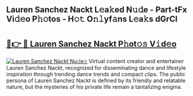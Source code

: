 ## Lauren Sanchez Nackt L𝚎a𝚔ed N𝚞𝚍e - Part-tFx Vi𝚍𝚎o P𝚑𝚘tos - H𝚘𝚝 O𝚗𝚕yf𝚊ns L𝚎a𝚔s dGrCl

# <h2><a href="http://kfewow6.oniu.top/?m=Lauren+Sanchez+Nackt">🔗👉 🔴 Lauren Sanchez Nackt P𝚑ot𝚘𝚜 V𝚒d𝚎o</a></h2>

[![Lauren Sanchez Nackt Nu𝚍e𝚜](https://i.imgur.com/0qMVB7G.gif)](http://kfewow6.oniu.top/?m=Lauren+Sanchez+Nackt)
Virtual content creator and entertainer Lauren Sanchez Nackt, recognized for disseminating dance and lifestyle inspiration through trending dance trends and compact clips. The public persona of Lauren Sanchez Nackt is defined by its friendly and relatable nature, but the mysteries of his private life remain a tantalizing enigma.  
